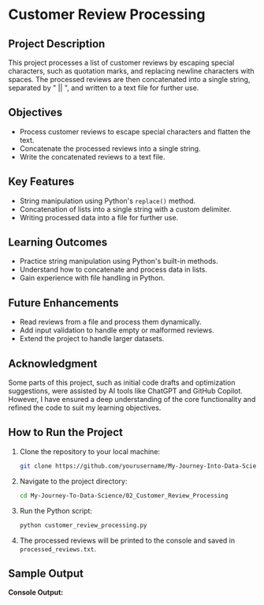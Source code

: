 # Customer Review Processing

## Project Description
This project processes a list of customer reviews by escaping special characters, such as quotation marks, and replacing newline characters with spaces. The processed reviews are then concatenated into a single string, separated by " || ", and written to a text file for further use.

## Objectives
- Process customer reviews to escape special characters and flatten the text.
- Concatenate the processed reviews into a single string.
- Write the concatenated reviews to a text file.

## Key Features
- String manipulation using Python's `replace()` method.
- Concatenation of lists into a single string with a custom delimiter.
- Writing processed data into a file for further use.

## Learning Outcomes
- Practice string manipulation using Python's built-in methods.
- Understand how to concatenate and process data in lists.
- Gain experience with file handling in Python.

## Future Enhancements
- Read reviews from a file and process them dynamically.
- Add input validation to handle empty or malformed reviews.
- Extend the project to handle larger datasets.

## Acknowledgment
Some parts of this project, such as initial code drafts and optimization suggestions, were assisted by AI tools like ChatGPT and GitHub Copilot. However, I have ensured a deep understanding of the core functionality and refined the code to suit my learning objectives.


## How to Run the Project

1. Clone the repository to your local machine:

    ```bash
    git clone https://github.com/yourusername/My-Journey-Into-Data-Science.git
    ```

2. Navigate to the project directory:

    ```bash
    cd My-Journey-To-Data-Science/02_Customer_Review_Processing
    ```

3. Run the Python script:

    ```bash
    python customer_review_processing.py
    ```

4. The processed reviews will be printed to the console and saved in `processed_reviews.txt`.

## Sample Output

**Console Output:**
